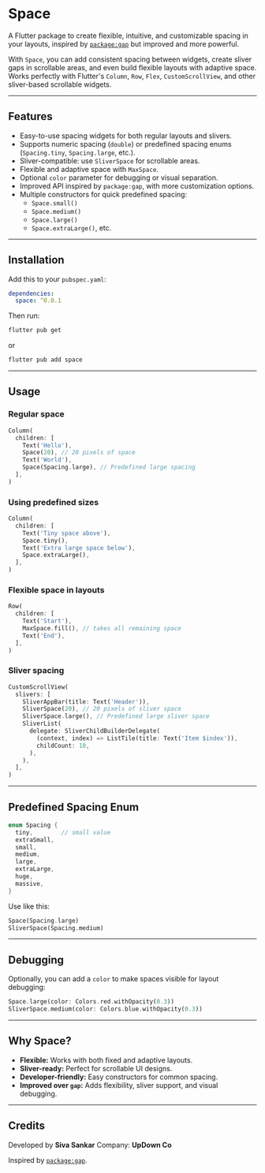 # Space

A Flutter package to create flexible, intuitive, and customizable spacing in your layouts, inspired by [`package:gap`](https://pub.dev/packages/gap) but improved and more powerful.  

With `Space`, you can add consistent spacing between widgets, create sliver gaps in scrollable areas, and even build flexible layouts with adaptive space. Works perfectly with Flutter's `Column`, `Row`, `Flex`, `CustomScrollView`, and other sliver-based scrollable widgets.

---

## Features

- Easy-to-use spacing widgets for both regular layouts and slivers.
- Supports numeric spacing (`double`) or predefined spacing enums (`Spacing.tiny`, `Spacing.large`, etc.).
- Sliver-compatible: use `SliverSpace` for scrollable areas.
- Flexible and adaptive space with `MaxSpace`.
- Optional `color` parameter for debugging or visual separation.
- Improved API inspired by `package:gap`, with more customization options.
- Multiple constructors for quick predefined spacing:
  - `Space.small()`
  - `Space.medium()`
  - `Space.large()`
  - `Space.extraLarge()`, etc.

---

## Installation

Add this to your `pubspec.yaml`:

```yaml
dependencies:
  space: ^0.0.1
```

Then run:

```bash
flutter pub get
```

or

```bash
flutter pub add space
```


---

## Usage

### Regular space

```dart
Column(
  children: [
    Text('Hello'),
    Space(20), // 20 pixels of space
    Text('World'),
    Space(Spacing.large), // Predefined large spacing
  ],
)
```

### Using predefined sizes

```dart
Column(
  children: [
    Text('Tiny space above'),
    Space.tiny(),
    Text('Extra large space below'),
    Space.extraLarge(),
  ],
)
```

### Flexible space in layouts

```dart
Row(
  children: [
    Text('Start'),
    MaxSpace.fill(), // takes all remaining space
    Text('End'),
  ],
)
```

### Sliver spacing

```dart
CustomScrollView(
  slivers: [
    SliverAppBar(title: Text('Header')),
    SliverSpace(20), // 20 pixels of sliver space
    SliverSpace.large(), // Predefined large sliver space
    SliverList(
      delegate: SliverChildBuilderDelegate(
        (context, index) => ListTile(title: Text('Item $index')),
        childCount: 10,
      ),
    ),
  ],
)
```

---

## Predefined Spacing Enum

```dart
enum Spacing {
  tiny,        // small value
  extraSmall,  
  small,
  medium,
  large,
  extraLarge,
  huge,
  massive,
}
```

Use like this:

```dart
Space(Spacing.large)
SliverSpace(Spacing.medium)
```

---

## Debugging

Optionally, you can add a `color` to make spaces visible for layout debugging:

```dart
Space.large(color: Colors.red.withOpacity(0.3))
SliverSpace.medium(color: Colors.blue.withOpacity(0.3))
```

---

## Why Space?

* **Flexible:** Works with both fixed and adaptive layouts.
* **Sliver-ready:** Perfect for scrollable UI designs.
* **Developer-friendly:** Easy constructors for common spacing.
* **Improved over `gap`:** Adds flexibility, sliver support, and visual debugging.

---

## Credits

Developed by **Siva Sankar**
Company: **UpDown Co**

Inspired by [`package:gap`](https://pub.dev/packages/gap).

